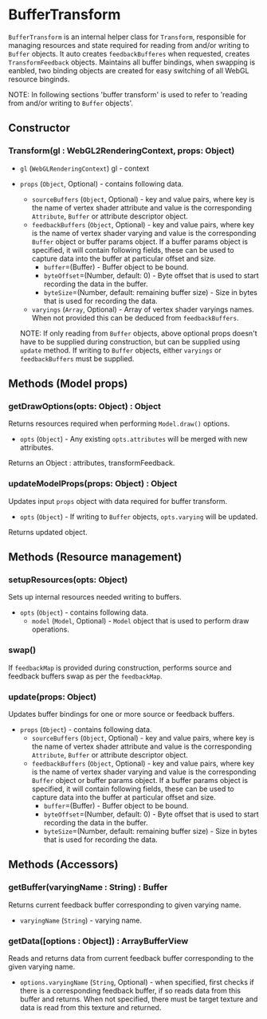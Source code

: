 # BufferTransform

`BufferTransform` is an internal helper class for `Transform`, responsible for managing resources and state required for reading from and/or writing to `Buffer` objects. It auto creates `feedbackBufferes` when requested, creates `TransformFeedback` objects. Maintains all buffer bindings, when swapping is eanbled, two binding objects are created for easy switching of all WebGL resource binginds.

NOTE: In following sections 'buffer transform' is used to refer to 'reading from and/or writing to `Buffer` objects'.

## Constructor

### Transform(gl : WebGL2RenderingContext, props: Object)

- `gl` (`WebGLRenderingContext`) gl - context
- `props` (`Object`, Optional) - contains following data.

  - `sourceBuffers` (`Object`, Optional) - key and value pairs, where key is the name of vertex shader attribute and value is the corresponding `Attribute`, `Buffer` or attribute descriptor object.
  - `feedbackBuffers` (`Object`, Optional) - key and value pairs, where key is the name of vertex shader varying and value is the corresponding `Buffer` object or buffer params object. If a buffer params object is specified, it will contain following fields, these can be used to capture data into the buffer at particular offset and size.
    - `buffer`=(Buffer) - Buffer object to be bound.
    - `byteOffset`=(Number, default: 0) - Byte offset that is used to start recording the data in the buffer.
    - `byteSize`=(Number, default: remaining buffer size) - Size in bytes that is used for recording the data.
  - `varyings` (`Array`, Optional) - Array of vertex shader varyings names. When not provided this can be deduced from `feedbackBuffers`.

  NOTE: If only reading from `Buffer` objects, above optional props doesn't have to be supplied during construction, but can be supplied using `update` method. If writing to `Buffer` objects, either `varyings` or `feedbackBuffers` must be supplied.

## Methods (Model props)

### getDrawOptions(opts: Object) : Object

Returns resources required when performing `Model.draw()` options.

- `opts` (`Object`) - Any existing `opts.attributes` will be merged with new attributes.

Returns an Object : attributes, transformFeedback.

### updateModelProps(props: Object) : Object

Updates input `props` object with data required for buffer transform.

- `opts` (`Object`) - If writing to `Buffer` objects, `opts.varying` will be updated.

Returns updated object.

## Methods (Resource management)

### setupResources(opts: Object)

Sets up internal resources needed writing to buffers.

- `opts` (`Object`) - contains following data.
  - `model` (`Model`, Optional) - `Model` object that is used to perform draw operations.

### swap()

If `feedbackMap` is provided during construction, performs source and feedback buffers swap as per the `feedbackMap`.

### update(props: Object)

Updates buffer bindings for one or more source or feedback buffers.

- `props` (`Object`) - contains following data.
  - `sourceBuffers` (`Object`, Optional) - key and value pairs, where key is the name of vertex shader attribute and value is the corresponding `Attribute`, `Buffer` or attribute descriptor object.
  - `feedbackBuffers` (`Object`, Optional) - key and value pairs, where key is the name of vertex shader varying and value is the corresponding `Buffer` object or buffer params object. If a buffer params object is specified, it will contain following fields, these can be used to capture data into the buffer at particular offset and size.
    - `buffer`=(Buffer) - Buffer object to be bound.
    - `byteOffset`=(Number, default: 0) - Byte offset that is used to start recording the data in the buffer.
    - `byteSize`=(Number, default: remaining buffer size) - Size in bytes that is used for recording the data.

## Methods (Accessors)

### getBuffer(varyingName : String) : Buffer

Returns current feedback buffer corresponding to given varying name.

- `varyingName` (`String`) - varying name.

### getData([options : Object]) : ArrayBufferView

Reads and returns data from current feedback buffer corresponding to the given varying name.

- `options.varyingName` (`String`, Optional) - when specified, first checks if there is a corresponding feedback buffer, if so reads data from this buffer and returns. When not specified, there must be target texture and data is read from this texture and returned.
